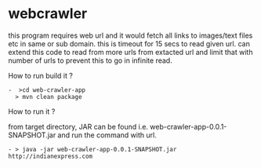 # webcrawler

this program requires web url and it would fetch all links to images/text files etc in same or sub domain. 
this is timeout for 15 secs to read given url. 
can extend this code to read from more urls from extacted url and limit that with number of urls to prevent this to go in infinite read. 


How to run build it ? 

```
-  >cd web-crawler-app
  > mvn clean package 
```   

How to run it ? 

from target directory, JAR can be found i.e. web-crawler-app-0.0.1-SNAPSHOT.jar and run the command with url.

```
- > java -jar web-crawler-app-0.0.1-SNAPSHOT.jar http://indianexpress.com
```
